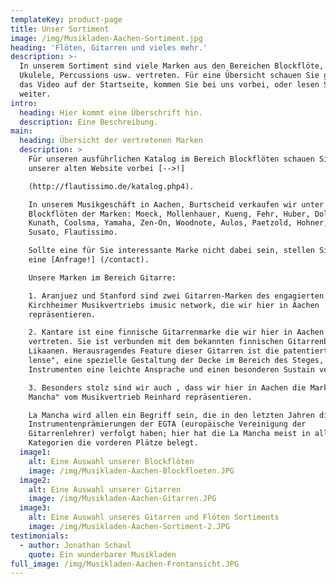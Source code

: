 ```yaml
---
templateKey: product-page
title: Unser Sortiment
image: /img/Musikladen-Aachen-Sortiment.jpg
heading: 'Flöten, Gitarren und vieles mehr.'
description: >-
  In unserem Sortiment sind viele Marken aus den Bereichen Blockflöte, Gitarre,
  Ukulele, Percussions usw. vertreten. Für eine Übersicht schauen Sie gerne in
  das Video auf der Startseite, kommen Sie bei uns vorbei, oder lesen Sie hier
  weiter.
intro:
  heading: Hier kommt eine Überschrift hin.
  description: Eine Beschreibung.
main:
  heading: Übersicht der vertretenen Marken
  description: >
    Für unseren ausführlichen Katalog im Bereich Blockflöten schauen Sie bei
    unserer alten Website vorbei [-->!]

    (http://flautissimo.de/katalog.php4). 

    In unserem Musikgeschäft in Aachen, Burtscheid verkaufen wir unter anderem
    Blockflöten der Marken: Moeck, Mollenhauer, Kueng, Fehr, Huber, Dolmetsch,
    Kunath, Coolsma, Yamaha, Zen-On, Woodnote, Aulos, Paetzold, Hohner, Hopf,
    Susato, Flautissimo.

    Sollte eine für Sie interessante Marke nicht dabei sein, stellen Sie gerne
    eine [Anfrage!] (/contact).

    Unsere Marken im Bereich Gitarre: 

    1. Aranjuez und Stanford sind zwei Gitarren-Marken des engagierten
    Kirchheimer Musikvertriebs imusic network, die wir hier in Aachen
    repräsentieren.

    2. Kantare ist eine finnische Gitarrenmarke die wir hier in Aachen
    vertreten. Sie ist verbunden mit dem bekannten finnischen Gitarrenbauer
    Likaanen. Herausragendes Feature dieser Gitarren ist die patentierte "Sound
    lense", eine spezielle Gestaltung der Decke im Bereich des Steges, die den
    Instrumenten eine leichte Ansprache und einen besonderen Sustain verleiht.

    3. Besonders stolz sind wir auch , dass wir hier in Aachen die Marke "La
    Mancha" vom Musikvertrieb Reinhard repräsentieren. 

    La Mancha wird allen ein Begriff sein, die in den letzten Jahren die
    Instrumentenprämierungen der EGTA (europäische Vereinigung der
    Gitarrenlehrer) verfolgt haben; hier hat die La Mancha meist in allen
    Kategorien die vorderen Plätze belegt.
  image1:
    alt: Eine Auswahl unserer Blockflöten
    image: /img/Musikladen-Aachen-Blockfloeten.JPG
  image2:
    alt: Eine Auswahl unserer Gitarren
    image: /img/Musikladen-Aachen-Gitarren.JPG
  image3:
    alt: Eine Auswahl unseres Gitarren und Flöten Sortiments
    image: /img/Musikladen-Aachen-Sortiment-2.JPG
testimonials:
  - author: Jonathan Schaul
    quote: Ein wunderbarer Musikladen
full_image: /img/Musikladen-Aachen-Frontansicht.JPG
---
```


